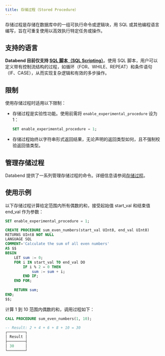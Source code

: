 ```yaml
---
title: 存储过程（Stored Procedure）
---
```


存储过程是存储在数据库中的一组可执行命令或逻辑块，用 SQL 或其他编程语言编写，旨在可重复使用以高效执行特定任务或操作。

## 支持的语言

**Databend 目前仅支持 [SQL 脚本（SQL Scripting）](/sql/sql-reference/sql-scripting)**。使用 SQL 脚本，用户可以定义带有控制流结构的过程，如循环（FOR、WHILE、REPEAT）和条件语句（IF、CASE），从而实现复杂逻辑和有效的多步操作。

## 限制

使用存储过程时适用以下限制：

- 存储过程是实验性功能。使用前需将 `enable_experimental_procedure` 设为 1：

    ```sql
    SET enable_experimental_procedure = 1;
    ```

- 存储过程始终以字符串形式返回结果，无论声明的返回类型如何，且不强制校验返回值类型。

## 管理存储过程

Databend 提供了一系列管理存储过程的命令。详细信息请参阅[存储过程](/sql/sql-commands/ddl/procedure/)。

## 使用示例

以下存储过程计算给定范围内所有偶数的和，接受起始值 start_val 和结束值 end_val 作为参数：

```sql
SET enable_experimental_procedure = 1;

CREATE PROCEDURE sum_even_numbers(start_val UInt8, end_val UInt8) 
RETURNS UInt8 NOT NULL 
LANGUAGE SQL 
COMMENT='Calculate the sum of all even numbers'
AS $$
BEGIN
    LET sum := 0;
    FOR i IN start_val TO end_val DO
        IF i % 2 = 0 THEN
            sum := sum + i;
        END IF;
    END FOR;
    
    RETURN sum;
END;
$$;
```

计算 1 到 10 范围内偶数的和，调用过程如下：

```sql
CALL PROCEDURE sum_even_numbers(1, 10);

-- Result: 2 + 4 + 6 + 8 + 10 = 30
┌────────┐
│ Result │
├────────┤
│ 30     │
└────────┘
```